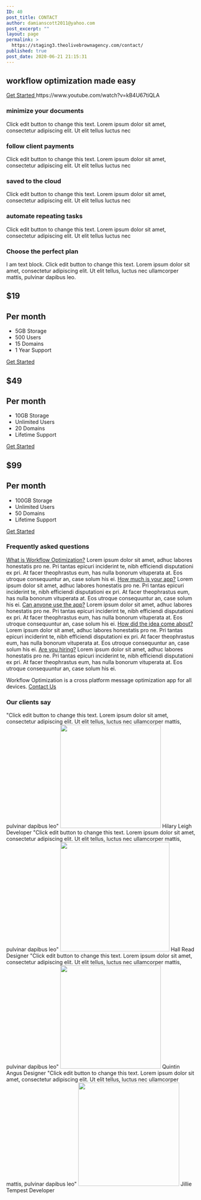 ```yaml
---
ID: 40
post_title: CONTACT
author: damianscott2011@yahoo.com
post_excerpt: ""
layout: page
permalink: >
  https://staging3.theolivebrownagency.com/contact/
published: true
post_date: 2020-06-21 21:15:31
---
```

<h2>workflow optimization made easy</h2>		
			<a href="#pricing" role="button">
						Get Started
					</a>
		https://www.youtube.com/watch?v=kB4U67tiQLA		
				<h3>
					minimize your documents
				</h3>
								<p>Click edit button to change this text. Lorem ipsum dolor sit amet, consectetur adipiscing elit. Ut elit tellus luctus nec </p>
				<h3>
					follow client payments
				</h3>
								<p>Click edit button to change this text. Lorem ipsum dolor sit amet, consectetur adipiscing elit. Ut elit tellus luctus nec </p>
				<h3>
					saved to the cloud
				</h3>
								<p>Click edit button to change this text. Lorem ipsum dolor sit amet, consectetur adipiscing elit. Ut elit tellus luctus nec </p>
				<h3>
					automate repeating tasks
				</h3>
								<p>Click edit button to change this text. Lorem ipsum dolor sit amet, consectetur adipiscing elit. Ut elit tellus luctus nec </p>
			<h3>Choose the perfect plan</h3>		
		I am text block. Click edit button to change this text. Lorem ipsum dolor sit amet, consectetur adipiscing elit. Ut elit tellus, luctus nec ullamcorper mattis, pulvinar dapibus leo.		
			<h2>$19</h2>		
			<h2>Per month</h2>		
					<ul>
							<li >
										5GB Storage   
									</li>
								<li >
										500 Users
									</li>
								<li >
										15 Domains
									</li>
								<li >
										1 Year Support
									</li>
						</ul>
			<a href="#" role="button">
						Get Started
					</a>
			<h2>$49</h2>		
			<h2>Per month</h2>		
					<ul>
							<li >
										10GB Storage
									</li>
								<li >
										Unlimited Users
									</li>
								<li >
										20 Domains
									</li>
								<li >
										Lifetime Support
									</li>
						</ul>
			<a href="#" role="button">
						Get Started
					</a>
			<h2>$99</h2>		
			<h2>Per month</h2>		
					<ul>
							<li >
										100GB Storage
									</li>
								<li >
										Unlimited Users
									</li>
								<li >
										50 Domains
									</li>
								<li >
										Lifetime Support
									</li>
						</ul>
			<a href="#" role="button">
						Get Started
					</a>
			<h3>Frequently asked questions</h3>		
												<a href="">What is Workflow Optimization?</a>
					Lorem ipsum dolor sit amet, adhuc labores honestatis pro ne. Pri tantas epicuri inciderint te, nibh efficiendi disputationi ex pri. At facer theophrastus eum, has nulla bonorum vituperata at. Eos utroque consequuntur an, case solum his ei.
												<a href="">How much is your app?</a>
					Lorem ipsum dolor sit amet, adhuc labores honestatis pro ne. Pri tantas epicuri inciderint te, nibh efficiendi disputationi ex pri. At facer theophrastus eum, has nulla bonorum vituperata at. Eos utroque consequuntur an, case solum his ei.
												<a href="">Can anyone use the app?</a>
					Lorem ipsum dolor sit amet, adhuc labores honestatis pro ne. Pri tantas epicuri inciderint te, nibh efficiendi disputationi ex pri. At facer theophrastus eum, has nulla bonorum vituperata at. Eos utroque consequuntur an, case solum his ei.
												<a href="">How did the idea come about?</a>
					Lorem ipsum dolor sit amet, adhuc labores honestatis pro ne. Pri tantas epicuri inciderint te, nibh efficiendi disputationi ex pri. At facer theophrastus eum, has nulla bonorum vituperata at. Eos utroque consequuntur an, case solum his ei.
												<a href="">Are you hiring?</a>
					Lorem ipsum dolor sit amet, adhuc labores honestatis pro ne. Pri tantas epicuri inciderint te, nibh efficiendi disputationi ex pri. At facer theophrastus eum, has nulla bonorum vituperata at. Eos utroque consequuntur an, case solum his ei.
		<p>Workflow Optimization is a cross platform message optimization app for all devices. <a href="#">Contact Us</a></p>		
			<h3>Our clients say</h3>		
							"Click edit button to change this text. Lorem ipsum dolor sit amet, consectetur adipiscing elit. Ut elit tellus, luctus nec ullamcorper mattis, pulvinar dapibus leo"
							<img width="268" height="275" src="https://staging3.theolivebrownagency.com/wp-content/uploads/team_3.jpg" alt="" />						
														Hilary Leigh
																						Developer
							"Click edit button to change this text. Lorem ipsum dolor sit amet, consectetur adipiscing elit. Ut elit tellus, luctus nec ullamcorper mattis, pulvinar dapibus leo"
							<img width="291" height="291" src="https://staging3.theolivebrownagency.com/wp-content/uploads/25388788904_72d2f5ec6f_z.jpg" alt="" srcset="https://staging3.theolivebrownagency.com/wp-content/uploads/25388788904_72d2f5ec6f_z.jpg 291w, https://staging3.theolivebrownagency.com/wp-content/uploads/25388788904_72d2f5ec6f_z-150x150.jpg 150w" sizes="(max-width: 291px) 100vw, 291px" />						
														Hall Read
																						Designer
							"Click edit button to change this text. Lorem ipsum dolor sit amet, consectetur adipiscing elit. Ut elit tellus, luctus nec ullamcorper mattis, pulvinar dapibus leo"
							<img width="268" height="275" src="https://staging3.theolivebrownagency.com/wp-content/uploads/team_4.jpg" alt="" />						
														Quintin Angus
																						Designer
							"Click edit button to change this text. Lorem ipsum dolor sit amet, consectetur adipiscing elit. Ut elit tellus, luctus nec ullamcorper mattis, pulvinar dapibus leo"
							<img width="269" height="275" src="https://staging3.theolivebrownagency.com/wp-content/uploads/team_2.jpg" alt="" />						
														Jillie Tempest
																						Developer